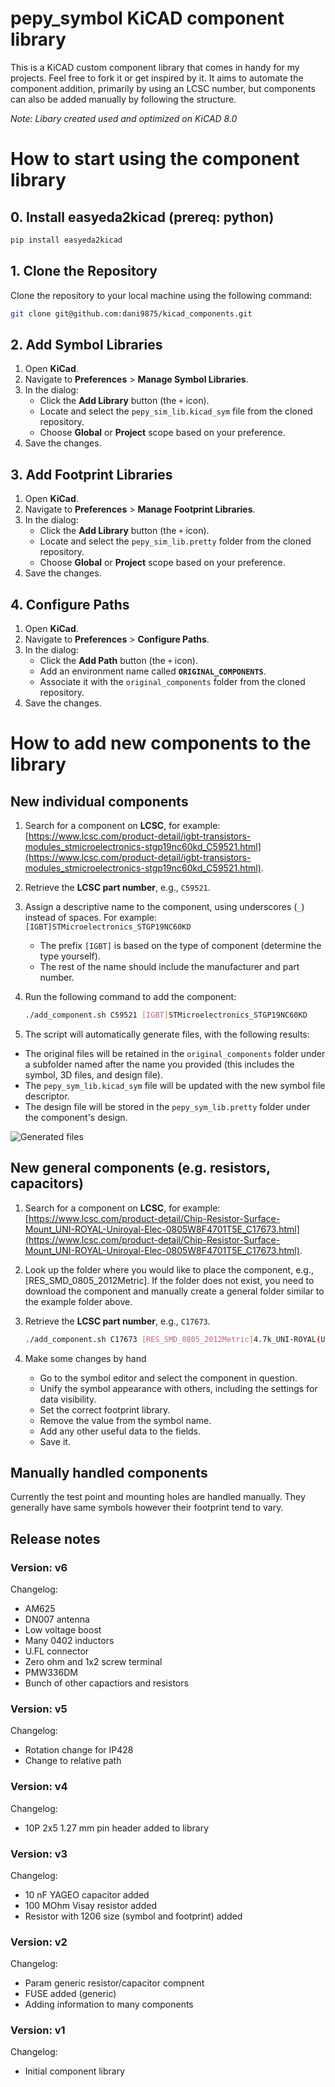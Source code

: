# pepy_symbol KiCAD component library
This is a KiCAD custom component library that comes in handy for my projects. Feel free to fork it or get inspired by it. It aims to automate the component addition, primarily by using an LCSC number, but components can also be added manually by following the structure.

*Note: Libary created used and optimized on KiCAD 8.0*


# How to start using the component library

## 0. Install easyeda2kicad (prereq: python)

```bash
pip install easyeda2kicad
```

## 1. Clone the Repository

Clone the repository to your local machine using the following command:

```bash
git clone git@github.com:dani9875/kicad_components.git
```

## 2. Add Symbol Libraries

1. Open **KiCad**.
2. Navigate to **Preferences** > **Manage Symbol Libraries**.
3. In the dialog:
   - Click the **Add Library** button (the `+` icon).
   - Locate and select the `pepy_sim_lib.kicad_sym` file from the cloned repository.
   - Choose **Global** or **Project** scope based on your preference.
4. Save the changes.

## 3. Add Footprint Libraries

1. Open **KiCad**.
2. Navigate to **Preferences** > **Manage Footprint Libraries**.
3. In the dialog:
   - Click the **Add Library** button (the `+` icon).
   - Locate and select the `pepy_sim_lib.pretty` folder from the cloned repository.
   - Choose **Global** or **Project** scope based on your preference.
4. Save the changes.

## 4. Configure Paths

1. Open **KiCad**.
2. Navigate to **Preferences** > **Configure Paths**.
3. In the dialog:
   - Click the **Add Path** button (the `+` icon).
   - Add an environment name called **`ORIGINAL_COMPONENTS`**.
   - Associate it with the `original_components` folder from the cloned repository.
4. Save the changes.

# How to add new components to the library

## New individual components 
1. Search for a component on **LCSC**, for example:  
   [https://www.lcsc.com/product-detail/igbt-transistors-modules_stmicroelectronics-stgp19nc60kd_C59521.html](https://www.lcsc.com/product-detail/igbt-transistors-modules_stmicroelectronics-stgp19nc60kd_C59521.html).

2. Retrieve the **LCSC part number**, e.g., `C59521`.

3. Assign a descriptive name to the component, using underscores (`_`) instead of spaces. For example:  
   `[IGBT]STMicroelectronics_STGP19NC60KD`  
   - The prefix `[IGBT]` is based on the type of component (determine the type yourself).  
   - The rest of the name should include the manufacturer and part number.

4. Run the following command to add the component:

   ```bash
   ./add_component.sh C59521 [IGBT]STMicroelectronics_STGP19NC60KD
    ```

5. The script will automatically generate files, with the following results:
- The original files will be retained in the `original_components` folder under a subfolder named after the name you provided (this includes the symbol, 3D files, and design file).  
- The `pepy_sym_lib.kicad_sym` file will be updated with the new symbol file descriptor.  
- The design file will be stored in the `pepy_sym_lib.pretty` folder under the component's design.

![Generated files](./docs/new_files.png)

## New general components (e.g. resistors, capacitors) 

1. Search for a component on **LCSC**, for example:  
   [https://www.lcsc.com/product-detail/Chip-Resistor-Surface-Mount_UNI-ROYAL-Uniroyal-Elec-0805W8F4701T5E_C17673.html](https://www.lcsc.com/product-detail/Chip-Resistor-Surface-Mount_UNI-ROYAL-Uniroyal-Elec-0805W8F4701T5E_C17673.html).

2. Look up the folder where you would like to place the component, e.g., [RES_SMD_0805_2012Metric]. If the folder does not exist, you need to download the component and manually create a general folder similar to the example folder above.

3. Retrieve the **LCSC part number**, e.g., `C17673`.

   ```bash
   ./add_component.sh C17673 [RES_SMD_0805_2012Metric]4.7k_UNI-ROYAL(Uniroyal Elec)0805W8F4701T5E --generic [RES_SMD_0805_2012Metric]
   ```

4. Make some changes by hand
   - Go to the symbol editor and select the component in question.
   - Unify the symbol appearance with others, including the settings for data visibility.
   - Set the correct footprint library.
   - Remove the value from the symbol name.
   - Add any other useful data to the fields.
   - Save it.

## Manually handled components
Currently the test point and mounting holes are handled manually. They generally have same symbols however their footprint tend to vary. 


## Release notes

### Version: v6
Changelog:
- AM625
- DN007 antenna
- Low voltage boost
- Many 0402 inductors
- U.FL connector
- Zero ohm and 1x2 screw terminal 
- PMW336DM
- Bunch of other capactiors and resistors

### Version: v5
Changelog:
- Rotation change for IP428
- Change to relative path

### Version: v4
Changelog:
- 10P 2x5 1.27 mm pin header added to library

### Version: v3
Changelog:
- 10 nF YAGEO capacitor added
- 100 MOhm Visay resistor added
- Resistor with 1206 size (symbol and footprint) added

### Version: v2
Changelog:
- Param generic resistor/capacitor compnent
- FUSE added (generic)
- Adding information to many components

### Version: v1
Changelog:
- Initial component library
